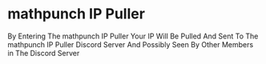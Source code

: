 # mathpunch IP Puller
By Entering The mathpunch IP Puller Your IP Will Be Pulled And Sent To The mathpunch IP Puller Discord Server And Possibly Seen By Other Members in The Discord Server
